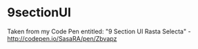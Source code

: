 # 9sectionUI
Taken from my Code Pen entitled: "9 Section UI Rasta Selecta" - http://codepen.io/SasaRA/pen/Zbvapz
